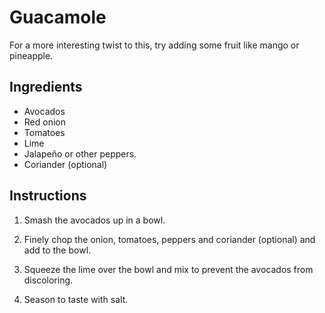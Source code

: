 # Guacamole

For a more interesting twist to this, try adding some fruit like mango or
pineapple.

## Ingredients

* Avocados
* Red onion
* Tomatoes
* Lime
* Jalapeño or other peppers.
* Coriander (optional)

## Instructions

1. Smash the avocados up in a bowl.

2. Finely chop the onion, tomatoes, peppers and coriander (optional) and add to
   the bowl.

3. Squeeze the lime over the bowl and mix to prevent the avocados from
   discoloring.

4. Season to taste with salt.

